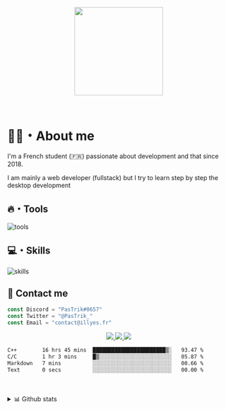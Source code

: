 <p align="center">
<a href="https://illyes.fr" target="blank"><img align="center" width="200" src="./assets/logo-text.svg" class="center"></img></a>
</p>
<br/>

# 👋🏽・About me

I'm a French student (🇫🇷) passionate about development and that since 2018.

I am mainly a web developer (fullstack) but I try to learn step by step the desktop development

## 🔥・Tools

![tools](https://skillicons.dev/icons?i=idea,figma,postman,cloudflare)

## 💻・Skills

![skills](https://skillicons.dev/icons?i=ts,js,html,css,php,nodejs,sass,mysql,bots,git,github,nuxtjs,vue,adonis)
## 💬 Contact me

```js
const Discord = "PasTrik#0657"
const Twitter = "@PasTrik_"
const Email = "contact@illyes.fr"
```
<p align="center">
<a href="https://discord.com/users/508631890190663680">
    <img src="https://skillicons.dev/icons?i=discord"/>
</a>
<a href="https://twitter.com/PasTrik_">
    <img src="https://skillicons.dev/icons?i=twitter"/>
</a>
<a href="mailto:contact@illyes.codes">
    <img src="https://skillicons.dev/icons?i=md"/>
</a>
</p>

<!--START_SECTION:waka-->

```txt
C++        16 hrs 45 mins  ███████████████████████▒░   93.47 %
C/C        1 hr 3 mins     █▒░░░░░░░░░░░░░░░░░░░░░░░   05.87 %
Markdown   7 mins          ░░░░░░░░░░░░░░░░░░░░░░░░░   00.66 %
Text       0 secs          ░░░░░░░░░░░░░░░░░░░░░░░░░   00.00 %
```

<!--END_SECTION:waka-->
<br/>
<br/>

<details>
<summary>📊 Github stats</summary>

> Some stats about my GitHub account

<p align="center">
<img src="https://github-readme-stats.vercel.app/api?username=pastrik&theme=github_dark&show_icons=true"/>
<img src="https://codestats-readme.avior.me/api/top-langs/?username=PasTrik"/>
<img src="https://streak-stats.demolab.com/?user=PasTrik"/>
<br/>
<img src="https://github-readme-stats.vercel.app/api/top-langs/?username=pastrik&layout=compact"/>
</p>
</details>
